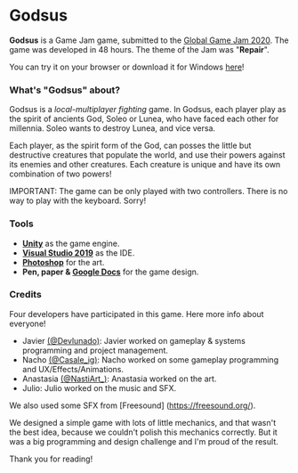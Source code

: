 ﻿
# Godsus

**Godsus** is a Game Jam game, submitted to the [Global Game Jam 2020](https://https://globalgamejam.org/.com/). The game was developed in 48 hours. The theme of the Jam was "**Repair**".

You can try it on your browser or download it for Windows [here](https://delunado.itch.io/godsus)!

### What's "Godsus" about?

Godsus is a *local-multiplayer fighting* game. In Godsus, each player play as the spirit of ancients God, Soleo or Lunea, who have faced each other for millennia. Soleo wants to destroy Lunea, and vice versa.  

Each player, as the spirit form of the God, can posses the little but destructive creatures that populate the world, and use their powers against its enemies and other creatures. Each creature is unique and have its own combination of two powers!

IMPORTANT: The game can be only played with two controllers. There is no way to play with the keyboard. Sorry!

### Tools
- **[Unity](https://unity.com/)** as the game engine. 
- **[Visual Studio 2019](https://visualstudio.microsoft.com/)** as the IDE.
- **[Photoshop](https://www.adobe.com/es/products/photoshop.html)** for the art.
- **Pen, paper & [Google Docs](https://www.google.es/intl/es/docs/about/)** for the game design.

### Credits
Four developers have participated in this game. Here more info about everyone!

- Javier [(@Devlunado)](https://twitter.com/Devlunado): Javier worked on gameplay & systems programming and project management.
- Nacho [(@Casale_ig)](https://twitter.com/Casale_ig): Nacho worked on some gameplay programming and UX/Effects/Animations.
- Anastasia [(@NastiArt_)](https://twitter.com/NastiArt_): Anastasia worked on the art.
- Julio: Julio worked on the music and SFX.

We also used some SFX from [Freesound] (https://freesound.org/).

We designed a simple game with lots of little mechanics, and that wasn't the best idea, because we couldn't polish this mechanics correctly. But it was a big programming and design challenge and I'm proud of the result.

Thank you for reading!
